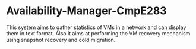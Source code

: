 Availability-Manager-CmpE283
============================

This system aims to gather statistics of VMs in a network and can display them in text format. Also it aims at performing the VM recovery mechanism using snapshot recovery and cold migration.
